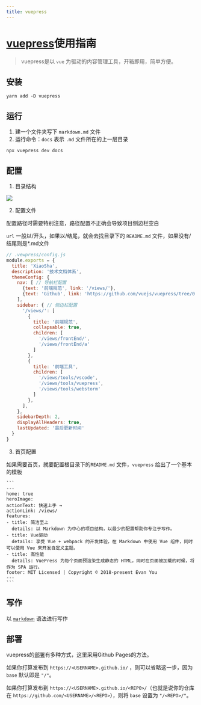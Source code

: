 ```yaml
---
title: vuepress
---
```


# [vuepress](https://vuepress.vuejs.org/zh/)使用指南

> vuepress是以 `vue` 为驱动的内容管理工具，开箱即用，简单方便。

## 安装

``` vim
yarn add -D vuepress
```

## 运行
1. 建一个文件夹写下 `markdown.md` 文件
2. 运行命令：`docs` 表示 `.md` 文件所在的上一层目录

``` vim
npx vuepress dev docs
```

## 配置
1. 目录结构

![](http://xiaosha520.cn/1551422873%281%29.jpg)


2. 配置文件

配置路径时需要特别注意，路径配置不正确会导致项目侧边栏空白

`url` 一般以/开头，如果以/结尾，就会去找目录下的 `README.md` 文件，如果没有/结尾则是*.md文件
```javascript
// .vewpress/config.js
module.exports = {
  title: 'XiaoSha',
  description: '技术文档体系',
  themeConfig: {
    nav: [ // 导航栏配置
      {text: '前端规范', link: '/views/'},
      {text: 'Github', link: 'https://github.com/vuejs/vuepress/tree/0.x/docs/zh/default-theme-config'},
    ],
    sidebar: { // 侧边栏配置
      '/views/': [
        {
          title: '前端规范',
          collapsable: true,
          children: [
            '/views/frontEnd/',
            '/views/frontEnd/a'
          ]
        },
        {
          title: '前端工具',
          children: [
            '/views/tools/vscode',
            '/views/tools/vuepress',
            '/views/tools/webstorm'
          ]
        },
      ],
    },
    sidebarDepth: 2,
    displayAllHeaders: true,
    lastUpdated: '最后更新时间'
  }
}
```

3. 首页配置

如果需要首页，就要配置根目录下的`README.md` 文件，`vuepress` 给出了一个基本的模板

    ```
    ---
    home: true
    heroImage: 
    actionText: 快速上手 →
    actionLink: /views/
    features:
    - title: 简洁至上
      details: 以 Markdown 为中心的项目结构，以最少的配置帮助你专注于写作。
    - title: Vue驱动
      details: 享受 Vue + webpack 的开发体验，在 Markdown 中使用 Vue 组件，同时可以使用 Vue 来开发自定义主题。
    - title: 高性能
      details: VuePress 为每个页面预渲染生成静态的 HTML，同时在页面被加载的时候，将作为 SPA 运行。
    footer: MIT Licensed | Copyright © 2018-present Evan You
    ---
    ```

## 写作
以 [`markdown`](http://www.markdown.cn/) 语法进行写作

## 部署

vuepress的[部署](https://vuepress.vuejs.org/zh/guide/deploy.html#github-pages)有多种方式，这里采用Github Pages的方法。

如果你打算发布到 `https://<USERNAME>.github.io/` ，则可以省略这一步，因为 `base`  默认即是 `"/"`。

如果你打算发布到 `https://<USERNAME>.github.io/<REPO>/`（也就是说你的仓库在 `https://github.com/<USERNAME>/<REPO>`），则将 `base` 设置为 `"/<REPO>/"`。


